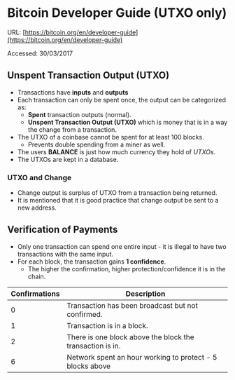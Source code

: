 # Bitcoin Developer Guide (UTXO only)

URL: [https://bitcoin.org/en/developer-guide](https://bitcoin.org/en/developer-guide)

Accessed: 30/03/2017

## Unspent Transaction Output (UTXO)

- Transactions have **inputs** and **outputs**
- Each transaction can only be spent once, the output can be categorized as:
	- **Spent** transaction outputs (normal).
	- **Unspent Transaction Output (UTXO)** which is money that is in a way the change from a transaction.
- The UTXO of a coinbase cannot be spent for at least 100 blocks.
	- Prevents double spending from a miner as well.
- The users **BALANCE** is just how much currency they hold of *UTXOs*.
- The UTXOs are kept in a database.
### UTXO and Change

- Change output is surplus of UTXO from a transaction being returned.
- It is mentioned that it is good practice that change output be sent to a new address.

## Verification of Payments

- Only one transaction can spend one entire input - it is illegal to have two transactions with the same input.
- For each block, the transaction gains **1 confidence**.
	- The higher the confirmation, higher protection/confidence it is in the chain.

| Confirmations | Description                                               |
|---------------|-----------------------------------------------------------|
| 0             | Transaction has been broadcast but not confirmed.         |
| 1             | Transaction is in a block.                                |
| 2             | There is one block above the block the transaction is in. |
| 6             | Network spent an hour working to protect - 5 blocks above |



